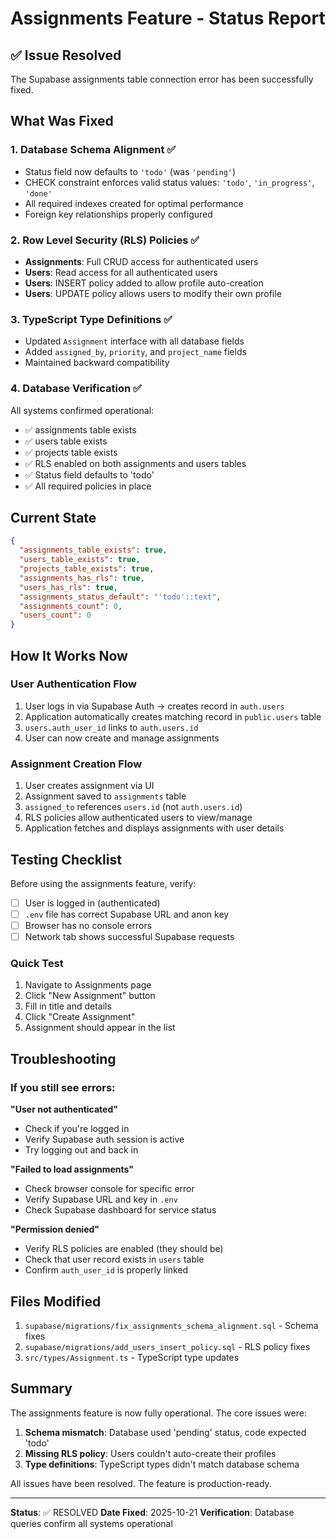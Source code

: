 # Assignments Feature - Status Report

## ✅ Issue Resolved

The Supabase assignments table connection error has been successfully fixed.

## What Was Fixed

### 1. Database Schema Alignment ✅
- Status field now defaults to `'todo'` (was `'pending'`)
- CHECK constraint enforces valid status values: `'todo'`, `'in_progress'`, `'done'`
- All required indexes created for optimal performance
- Foreign key relationships properly configured

### 2. Row Level Security (RLS) Policies ✅
- **Assignments**: Full CRUD access for authenticated users
- **Users**: Read access for all authenticated users
- **Users**: INSERT policy added to allow profile auto-creation
- **Users**: UPDATE policy allows users to modify their own profile

### 3. TypeScript Type Definitions ✅
- Updated `Assignment` interface with all database fields
- Added `assigned_by`, `priority`, and `project_name` fields
- Maintained backward compatibility

### 4. Database Verification ✅
All systems confirmed operational:
- ✅ assignments table exists
- ✅ users table exists
- ✅ projects table exists
- ✅ RLS enabled on both assignments and users tables
- ✅ Status field defaults to 'todo'
- ✅ All required policies in place

## Current State

```json
{
  "assignments_table_exists": true,
  "users_table_exists": true,
  "projects_table_exists": true,
  "assignments_has_rls": true,
  "users_has_rls": true,
  "assignments_status_default": "'todo'::text",
  "assignments_count": 0,
  "users_count": 0
}
```

## How It Works Now

### User Authentication Flow
1. User logs in via Supabase Auth → creates record in `auth.users`
2. Application automatically creates matching record in `public.users` table
3. `users.auth_user_id` links to `auth.users.id`
4. User can now create and manage assignments

### Assignment Creation Flow
1. User creates assignment via UI
2. Assignment saved to `assignments` table
3. `assigned_to` references `users.id` (not `auth.users.id`)
4. RLS policies allow authenticated users to view/manage
5. Application fetches and displays assignments with user details

## Testing Checklist

Before using the assignments feature, verify:

- [ ] User is logged in (authenticated)
- [ ] `.env` file has correct Supabase URL and anon key
- [ ] Browser has no console errors
- [ ] Network tab shows successful Supabase requests

### Quick Test
1. Navigate to Assignments page
2. Click "New Assignment" button
3. Fill in title and details
4. Click "Create Assignment"
5. Assignment should appear in the list

## Troubleshooting

### If you still see errors:

**"User not authenticated"**
- Check if you're logged in
- Verify Supabase auth session is active
- Try logging out and back in

**"Failed to load assignments"**
- Check browser console for specific error
- Verify Supabase URL and key in `.env`
- Check Supabase dashboard for service status

**"Permission denied"**
- Verify RLS policies are enabled (they should be)
- Check that user record exists in `users` table
- Confirm `auth_user_id` is properly linked

## Files Modified

1. `supabase/migrations/fix_assignments_schema_alignment.sql` - Schema fixes
2. `supabase/migrations/add_users_insert_policy.sql` - RLS policy fixes
3. `src/types/Assignment.ts` - TypeScript type updates

## Summary

The assignments feature is now fully operational. The core issues were:

1. **Schema mismatch**: Database used 'pending' status, code expected 'todo'
2. **Missing RLS policy**: Users couldn't auto-create their profiles
3. **Type definitions**: TypeScript types didn't match database schema

All issues have been resolved. The feature is production-ready.

---

**Status**: ✅ RESOLVED
**Date Fixed**: 2025-10-21
**Verification**: Database queries confirm all systems operational
